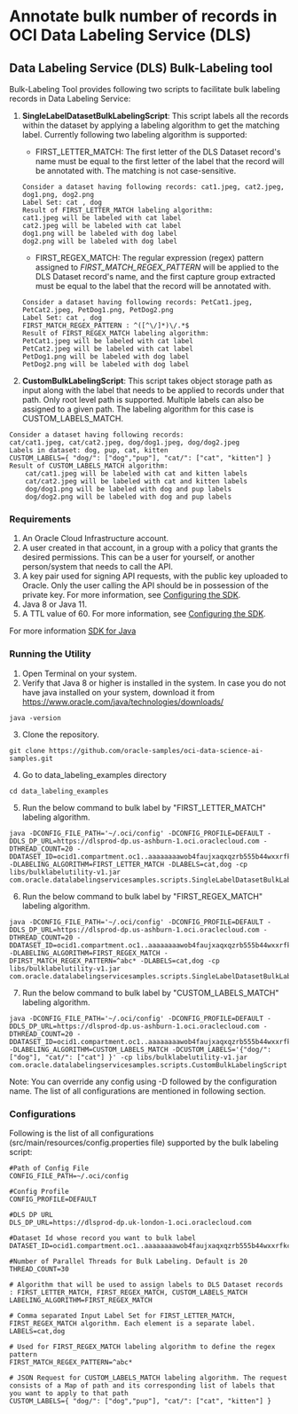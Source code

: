 # Annotate bulk number of records in OCI Data Labeling Service (DLS)

## Data Labeling Service (DLS) Bulk-Labeling tool

Bulk-Labeling Tool provides following two scripts to facilitate bulk labeling records in Data Labeling Service:

1. **SingleLabelDatasetBulkLabelingScript**: This script labels all the records within the dataset by applying a labeling algorithm to get the matching label. Currently following two labeling algorithm is supported:

    
    - FIRST_LETTER_MATCH: The first letter of the DLS Dataset record's name must be equal to the first letter of the label that the record will be annotated with. The matching is not case-sensitive.
    
    ```
    Consider a dataset having following records: cat1.jpeg, cat2.jpeg, dog1.png, dog2.png
    Label Set: cat , dog 
    Result of FIRST_LETTER_MATCH labeling algorithm: 
    cat1.jpeg will be labeled with cat label
    cat2.jpeg will be labeled with cat label
    dog1.png will be labeled with dog label
    dog2.png will be labeled with dog label
    ```
    
    
    - FIRST_REGEX_MATCH: The regular expression (regex) pattern assigned to _FIRST_MATCH_REGEX_PATTERN_ will be applied to the DLS Dataset record's name, and the first capture group extracted must be equal to the label that the record will be annotated with.
    
    ```
    Consider a dataset having following records: PetCat1.jpeg, PetCat2.jpeg, PetDog1.png, PetDog2.png
    Label Set: cat , dog 
    FIRST_MATCH_REGEX_PATTERN : ^([^\/]*)\/.*$
    Result of FIRST_REGEX_MATCH labeling algorithm: 
    PetCat1.jpeg will be labeled with cat label
    PetCat2.jpeg will be labeled with cat label
    PetDog1.png will be labeled with dog label
    PetDog2.png will be labeled with dog label
    ```
    
2. **CustomBulkLabelingScript**: This script takes object storage path as input along with the label that needs to be applied to records under that path. Only root level path is supported. Multiple labels can also be assigned to a given path. The labeling algorithm for this case is CUSTOM_LABELS_MATCH.

```
Consider a dataset having following records:
cat/cat1.jpeg, cat/cat2.jpeg, dog/dog1.jpeg, dog/dog2.jpeg
Labels in dataset: dog, pup, cat, kitten
CUSTOM_LABELS={ "dog/": ["dog","pup"], "cat/": ["cat", "kitten"] }
Result of CUSTOM_LABELS_MATCH algorithm: 
    cat/cat1.jpeg will be labeled with cat and kitten labels
    cat/cat2.jpeg will be labeled with cat and kitten labels
    dog/dog1.png will be labeled with dog and pup labels
    dog/dog2.png will be labeled with dog and pup labels
```

### Requirements
1. An Oracle Cloud Infrastructure account. <br/>
2. A user created in that account, in a group with a policy that grants the desired permissions. This can be a user for yourself, or another person/system that needs to call the API. <br/>
3. A key pair used for signing API requests, with the public key uploaded to Oracle. Only the user calling the API should be in possession of the private key. For more information, see [Configuring the SDK](https://docs.oracle.com/en-us/iaas/Content/API/SDKDocs/javasdkgettingstarted.htm#Configur). <br/> 
4. Java 8 or Java 11. <br/>
5. A TTL value of 60. For more information, see [Configuring the SDK](https://docs.oracle.com/en-us/iaas/Content/API/SDKDocs/javasdkgettingstarted.htm#Configur). <br/>

For more information [SDK for Java](https://docs.oracle.com/en-us/iaas/Content/API/SDKDocs/javasdk.htm)

### Running the Utility
1. Open Terminal on your system.
2. Verify that Java 8 or higher is installed in the system. In case you do not have java installed on your system, download it from https://www.oracle.com/java/technologies/downloads/

```
java -version
```
3. Clone the repository.

```
git clone https://github.com/oracle-samples/oci-data-science-ai-samples.git
```
4. Go to data_labeling_examples directory

```
cd data_labeling_examples
```
5. Run the below command to bulk label by "FIRST_LETTER_MATCH" labeling algorithm.

```
java -DCONFIG_FILE_PATH='~/.oci/config' -DCONFIG_PROFILE=DEFAULT -DDLS_DP_URL=https://dlsprod-dp.us-ashburn-1.oci.oraclecloud.com -DTHREAD_COUNT=20 -DDATASET_ID=ocid1.compartment.oc1..aaaaaaaawob4faujxaqxqzrb555b44wxxrfkcpapjxwp4s4hwjthu46idr5a -DLABELING_ALGORITHM=FIRST_LETTER_MATCH -DLABELS=cat,dog -cp libs/bulklabelutility-v1.jar com.oracle.datalabelingservicesamples.scripts.SingleLabelDatasetBulkLabelingScript
```
6. Run the below command to bulk label by "FIRST_REGEX_MATCH" labeling algorithm.

```
java -DCONFIG_FILE_PATH='~/.oci/config' -DCONFIG_PROFILE=DEFAULT -DDLS_DP_URL=https://dlsprod-dp.us-ashburn-1.oci.oraclecloud.com -DTHREAD_COUNT=20 -DDATASET_ID=ocid1.compartment.oc1..aaaaaaaawob4faujxaqxqzrb555b44wxxrfkcpapjxwp4s4hwjthu46idr5a -DLABELING_ALGORITHM=FIRST_REGEX_MATCH -DFIRST_MATCH_REGEX_PATTERN=^abc* -DLABELS=cat,dog -cp libs/bulklabelutility-v1.jar com.oracle.datalabelingservicesamples.scripts.SingleLabelDatasetBulkLabelingScript
```
7. Run the below command to bulk label by "CUSTOM_LABELS_MATCH" labeling algorithm.

```
java -DCONFIG_FILE_PATH='~/.oci/config' -DCONFIG_PROFILE=DEFAULT -DDLS_DP_URL=https://dlsprod-dp.us-ashburn-1.oci.oraclecloud.com -DTHREAD_COUNT=20 -DDATASET_ID=ocid1.compartment.oc1..aaaaaaaawob4faujxaqxqzrb555b44wxxrfkcpapjxwp4s4hwjthu46idr5a -DLABELING_ALGORITHM=CUSTOM_LABELS_MATCH -DCUSTOM_LABELS='{"dog/": ["dog"], "cat/": ["cat"] }' -cp libs/bulklabelutility-v1.jar com.oracle.datalabelingservicesamples.scripts.CustomBulkLabelingScript
```

Note: You can override any config using -D followed by the configuration name. The list of all configurations are mentioned in following section. 

### Configurations

Following is the list of all configurations (src/main/resources/config.properties file) supported by the bulk labeling script:

```
#Path of Config File
CONFIG_FILE_PATH=~/.oci/config

#Config Profile
CONFIG_PROFILE=DEFAULT

#DLS DP URL
DLS_DP_URL=https://dlsprod-dp.uk-london-1.oci.oraclecloud.com

#Dataset Id whose record you want to bulk label
DATASET_ID=ocid1.compartment.oc1..aaaaaaaawob4faujxaqxqzrb555b44wxxrfkcpapjxwp4s4hwjthu46idr5a

#Number of Parallel Threads for Bulk Labeling. Default is 20
THREAD_COUNT=30

# Algorithm that will be used to assign labels to DLS Dataset records : FIRST_LETTER_MATCH, FIRST_REGEX_MATCH, CUSTOM_LABELS_MATCH
LABELING_ALGORITHM=FIRST_REGEX_MATCH

# Comma separated Input Label Set for FIRST_LETTER_MATCH, FIRST_REGEX_MATCH algorithm. Each element is a separate label.
LABELS=cat,dog

# Used for FIRST_REGEX_MATCH labeling algorithm to define the regex pattern
FIRST_MATCH_REGEX_PATTERN=^abc*

# JSON Request for CUSTOM_LABELS_MATCH labeling algorithm. The request consists of a Map of path and its corresponding list of labels that you want to apply to that path
CUSTOM_LABELS={ "dog/": ["dog","pup"], "cat/": ["cat", "kitten"] }
